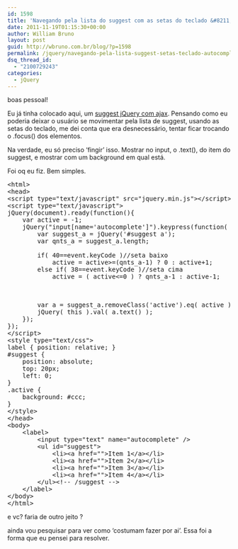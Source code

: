 ```yaml
---
id: 1598
title: 'Navegando pela lista do suggest com as setas do teclado &#8211; autocomplete teclado javascript'
date: 2011-11-19T01:15:30+00:00
author: William Bruno
layout: post
guid: http://wbruno.com.br/blog/?p=1598
permalink: /jquery/navegando-pela-lista-suggest-setas-teclado-autocomplete-teclado-javascript/
dsq_thread_id:
  - "2100729243"
categories:
  - jQuery
---
```

boas pessoal!

Eu já tinha colocado aqui, um <a href="http://wbruno.com.br/2010/01/08/suggest-ajax-jquery-phpmysql/" target="_blank">suggest jQuery com ajax</a>. Pensando como eu poderia deixar o usuário se movimentar pela lista de suggest, usando as setas do teclado, me dei conta que era desnecessário, tentar ficar trocando o .focus() dos elementos.

<!--more-->


  
Na verdade, eu só preciso &#8216;fingir&#8217; isso. Mostrar no input, o .text(), do item do suggest, e mostrar com um background em qual está.
  
Foi oq eu fiz. Bem simples.

<pre name="code" class="html">&lt;html>
&lt;head>
&lt;script type="text/javascript" src="jquery.min.js">&lt;/script>
&lt;script type="text/javascript">
jQuery(document).ready(function(){
	var active = -1;
	jQuery("input[name='autocomplete']").keypress(function( event ){		
		var suggest_a = jQuery('#suggest a');
		var qnts_a = suggest_a.length;
			
		if( 40==event.keyCode )//seta baixo
			active = active>=(qnts_a-1) ? 0 : active+1;
		else if( 38==event.keyCode )//seta cima
			active = ( active&lt;=0 ) ? qnts_a-1 : active-1;
		
		
		
		var a = suggest_a.removeClass('active').eq( active ).addClass('active');	
		jQuery( this ).val( a.text() );
	});
});
&lt;/script>
&lt;style type="text/css">
label { position: relative; }
#suggest {
	position: absolute;
	top: 20px;
	left: 0;
}
.active {
	background: #ccc;
}
&lt;/style>
&lt;/head>
&lt;body>
	&lt;label>
		&lt;input type="text" name="autocomplete" />
		&lt;ul id="suggest">
			&lt;li>&lt;a href="">Item 1&lt;/a>&lt;/li>
			&lt;li>&lt;a href="">Item 2&lt;/a>&lt;/li>
			&lt;li>&lt;a href="">Item 3&lt;/a>&lt;/li>
			&lt;li>&lt;a href="">Item 4&lt;/a>&lt;/li>
		&lt;/ul>&lt;!-- /suggest -->
	&lt;/label>
&lt;/body>
&lt;/html></pre>

</html>
  
e vc? faria de outro jeito ?

ainda vou pesquisar para ver como &#8216;costumam fazer por ai&#8217;. Essa foi a forma que eu pensei para resolver.
